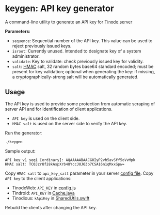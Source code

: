# keygen: API key generator

A command-line utility to generate an API key for [Tinode server](../server/)

**Parameters:**

 * `sequence`: Sequential number of the API key. This value can be used to reject previously issued keys.
 * `isroot`: Currently unused. Intended to designate key of a system administrator.
 * `validate`: Key to validate: check previously issued key for validity.
 * `salt`: [HMAC](https://en.wikipedia.org/wiki/HMAC) salt, 32 random bytes base64 standard encoded; must be present for key validation; optional when generating the key: if missing, a cryptographically-strong salt will be automatically generated.


## Usage

The API key is used to provide some protection from automatic scraping of server API and for identification of client applications.

* `API key` is used on the client side.
* `HMAC salt` is used on the server side to verify the API key.

Run the generator:

```sh
./keygen
```

Sample output:

```text
API key v1 seq1 [ordinary]: AQAAAAABAACGOIyP2vh5avSff5oVvMpk
HMAC salt: TC0Jzr8f28kAspXrb4UYccJUJ63b7CSA16n1qMxxGpw=
```

Copy `HMAC salt` to `api_key_salt` parameter in your server [config file](https://github.com/volvlabs/towncryer-chat-server/blob/master/server/tinode.conf).
Copy `API key` to the client applications:

 * TinodeWeb: `API_KEY` in [config.js](https://github.com/tinode/webapp/blob/master/src/config.js)
 * Tindroid: `API_KEY` in [Cache.java](https://github.com/tinode/tindroid/blob/master/app/src/main/java/co/tinode/tindroid/Cache.java)
 * Tinodious: `kApiKey` in [SharedUtils.swift](https://github.com/tinode/ios/blob/master/TinodiosDB/SharedUtils.swift)

Rebuild the clients after changing the API key.
